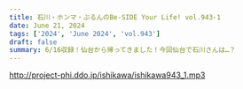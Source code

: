 ```yaml
---
title: 石川・ホンマ・ぶるんのBe-SIDE Your Life! vol.943-1
date: June 21, 2024
tags: ['2024', 'June 2024', 'vol.943']
draft: false
summary: 6/16収録！仙台から帰ってきました！今回仙台で石川さんは…？
---
```


http://project-phi.ddo.jp/ishikawa/ishikawa943_1.mp3
